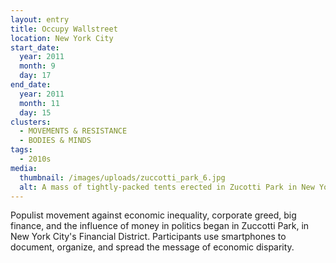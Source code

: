 ```yaml
---
layout: entry
title: Occupy Wallstreet
location: New York City
start_date:
  year: 2011
  month: 9
  day: 17
end_date:
  year: 2011
  month: 11
  day: 15
clusters:
  - MOVEMENTS & RESISTANCE
  - BODIES & MINDS
tags:
  - 2010s
media:
  thumbnail: /images/uploads/zuccotti_park_6.jpg
  alt: A mass of tightly-packed tents erected in Zucotti Park in New York City
---
```

Populist movement against economic inequality, corporate greed, big finance, and the influence of money in politics began in Zuccotti Park, in New York City's Financial District. Participants use smartphones to document, organize, and spread the message of economic disparity.